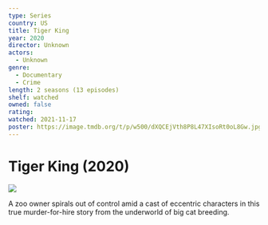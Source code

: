 ```yaml
---
type: Series
country: US
title: Tiger King
year: 2020
director: Unknown
actors:
  - Unknown
genre:
  - Documentary
  - Crime
length: 2 seasons (13 episodes)
shelf: watched
owned: false
rating:
watched: 2021-11-17
poster: https://image.tmdb.org/t/p/w500/dXQCEjVth8P8L47XIsoRt0oL8Gw.jpg
---
```


# Tiger King (2020)

![](https://image.tmdb.org/t/p/w500/dXQCEjVth8P8L47XIsoRt0oL8Gw.jpg)

A zoo owner spirals out of control amid a cast of eccentric characters in this true murder-for-hire story from the underworld of big cat breeding.